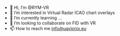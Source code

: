 - 👋 Hi, I’m @RYM-VR
- 👀 I’m interested in Virtual Radar ICAO chart overlays
- 🌱 I’m currently learning ...
- 💞️ I’m looking to collaborate on FID with VR
- 📫 How to reach me info@uavionix.eu

<!---
RYM-VR/RYM-VR is a ✨ special ✨ repository because its `README.md` (this file) appears on your GitHub profile.
You can click the Preview link to take a look at your changes.
--->
